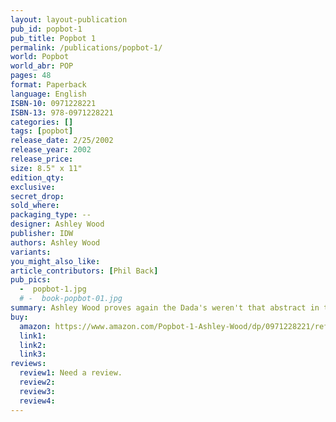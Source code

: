 ```yaml
---
layout: layout-publication
pub_id: popbot-1
pub_title: Popbot 1
permalink: /publications/popbot-1/
world: Popbot
world_abr: POP
pages: 48
format: Paperback
language: English
ISBN-10: 0971228221
ISBN-13: 978-0971228221
categories: []
tags: [popbot]
release_date: 2/25/2002
release_year: 2002
release_price: 
size: 8.5" x 11"
edition_qty: 
exclusive: 
secret_drop:
sold_where: 
packaging_type: --
designer: Ashley Wood
publisher: IDW
authors: Ashley Wood
variants:
you_might_also_like: 
article_contributors: [Phil Back]
pub_pics: 
  -  popbot-1.jpg
  # -  book-popbot-01.jpg
summary: Ashley Wood proves again the Dada's weren't that abstract in their approach to a story! Take a cat, a robot, and Andy Warhol; mix in haunted houses, sexy girls, and an undersea conversation pod. What do you have? The first issue of PopBot! Written and drawn by Ashley Wood, the popular artist of X-Men, Hellspawn, and WildStorm's upcoming Automatic Kafka. PopBot is printed in a large format and has 48 beautiful pages! PopBot also features guest artists and writers. - From Amazon
buy:
  amazon: https://www.amazon.com/Popbot-1-Ashley-Wood/dp/0971228221/ref=tmm_pap_title_5?_encoding=UTF8&qid=&sr=
  link1: 
  link2: 
  link3: 
reviews:
  review1: Need a review.
  review2:
  review3:
  review4:
---
```

<p></p>